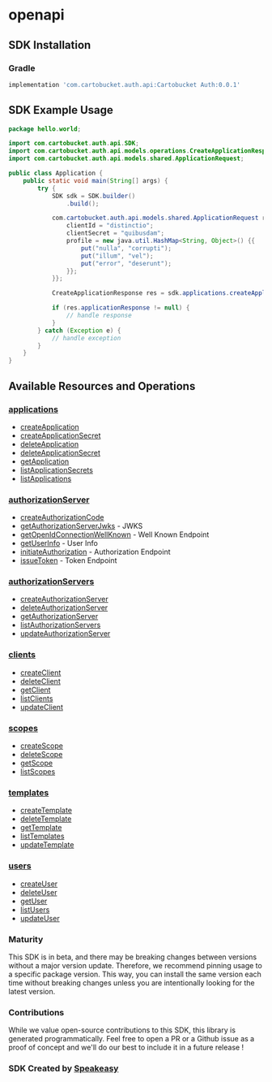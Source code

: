 # openapi

<!-- Start SDK Installation -->
## SDK Installation

### Gradle

```groovy
implementation 'com.cartobucket.auth.api:Cartobucket Auth:0.0.1'
```
<!-- End SDK Installation -->

## SDK Example Usage
<!-- Start SDK Example Usage -->
```java
package hello.world;

import com.cartobucket.auth.api.SDK;
import com.cartobucket.auth.api.models.operations.CreateApplicationResponse;
import com.cartobucket.auth.api.models.shared.ApplicationRequest;

public class Application {
    public static void main(String[] args) {
        try {
            SDK sdk = SDK.builder()
                .build();

            com.cartobucket.auth.api.models.shared.ApplicationRequest req = new ApplicationRequest("corrupti", "provident") {{
                clientId = "distinctio";
                clientSecret = "quibusdam";
                profile = new java.util.HashMap<String, Object>() {{
                    put("nulla", "corrupti");
                    put("illum", "vel");
                    put("error", "deserunt");
                }};
            }};            

            CreateApplicationResponse res = sdk.applications.createApplication(req);

            if (res.applicationResponse != null) {
                // handle response
            }
        } catch (Exception e) {
            // handle exception
        }
    }
}
```
<!-- End SDK Example Usage -->

<!-- Start SDK Available Operations -->
## Available Resources and Operations


### [applications](docs/applications/README.md)

* [createApplication](docs/applications/README.md#createapplication)
* [createApplicationSecret](docs/applications/README.md#createapplicationsecret)
* [deleteApplication](docs/applications/README.md#deleteapplication)
* [deleteApplicationSecret](docs/applications/README.md#deleteapplicationsecret)
* [getApplication](docs/applications/README.md#getapplication)
* [listApplicationSecrets](docs/applications/README.md#listapplicationsecrets)
* [listApplications](docs/applications/README.md#listapplications)

### [authorizationServer](docs/authorizationserver/README.md)

* [createAuthorizationCode](docs/authorizationserver/README.md#createauthorizationcode)
* [getAuthorizationServerJwks](docs/authorizationserver/README.md#getauthorizationserverjwks) - JWKS
* [getOpenIdConnectionWellKnown](docs/authorizationserver/README.md#getopenidconnectionwellknown) - Well Known Endpoint
* [getUserInfo](docs/authorizationserver/README.md#getuserinfo) - User Info
* [initiateAuthorization](docs/authorizationserver/README.md#initiateauthorization) - Authorization Endpoint
* [issueToken](docs/authorizationserver/README.md#issuetoken) - Token Endpoint

### [authorizationServers](docs/authorizationservers/README.md)

* [createAuthorizationServer](docs/authorizationservers/README.md#createauthorizationserver)
* [deleteAuthorizationServer](docs/authorizationservers/README.md#deleteauthorizationserver)
* [getAuthorizationServer](docs/authorizationservers/README.md#getauthorizationserver)
* [listAuthorizationServers](docs/authorizationservers/README.md#listauthorizationservers)
* [updateAuthorizationServer](docs/authorizationservers/README.md#updateauthorizationserver)

### [clients](docs/clients/README.md)

* [createClient](docs/clients/README.md#createclient)
* [deleteClient](docs/clients/README.md#deleteclient)
* [getClient](docs/clients/README.md#getclient)
* [listClients](docs/clients/README.md#listclients)
* [updateClient](docs/clients/README.md#updateclient)

### [scopes](docs/scopes/README.md)

* [createScope](docs/scopes/README.md#createscope)
* [deleteScope](docs/scopes/README.md#deletescope)
* [getScope](docs/scopes/README.md#getscope)
* [listScopes](docs/scopes/README.md#listscopes)

### [templates](docs/templates/README.md)

* [createTemplate](docs/templates/README.md#createtemplate)
* [deleteTemplate](docs/templates/README.md#deletetemplate)
* [getTemplate](docs/templates/README.md#gettemplate)
* [listTemplates](docs/templates/README.md#listtemplates)
* [updateTemplate](docs/templates/README.md#updatetemplate)

### [users](docs/users/README.md)

* [createUser](docs/users/README.md#createuser)
* [deleteUser](docs/users/README.md#deleteuser)
* [getUser](docs/users/README.md#getuser)
* [listUsers](docs/users/README.md#listusers)
* [updateUser](docs/users/README.md#updateuser)
<!-- End SDK Available Operations -->

### Maturity

This SDK is in beta, and there may be breaking changes between versions without a major version update. Therefore, we recommend pinning usage 
to a specific package version. This way, you can install the same version each time without breaking changes unless you are intentionally 
looking for the latest version.

### Contributions

While we value open-source contributions to this SDK, this library is generated programmatically. 
Feel free to open a PR or a Github issue as a proof of concept and we'll do our best to include it in a future release !

### SDK Created by [Speakeasy](https://docs.speakeasyapi.dev/docs/using-speakeasy/client-sdks)
